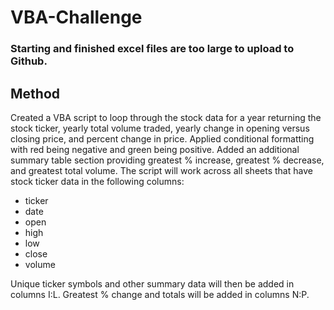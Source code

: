 # VBA-Challenge

<h3>Starting and finished excel files are too large to upload to Github. </h3>

<h2> Method </h2>
<p>Created a VBA script to loop through the stock data for a year returning the stock ticker, yearly total volume traded, yearly change in opening versus closing price, and percent change in price.
Applied conditional formatting with red being negative and green being positive.
Added an additional summary table section providing greatest % increase, greatest % decrease, and greatest total volume.
The script will work across all sheets that have stock ticker data in the following columns:
<ul>
<li>ticker </li>
<li>date </li>
<li>open </li>
<li>high </li>
<li>low </li>
<li>close </li>
<li>volume </li>
</ul>
Unique ticker symbols and other summary data will then be added in columns I:L. Greatest % change and totals will be added in columns N:P.
</p>

